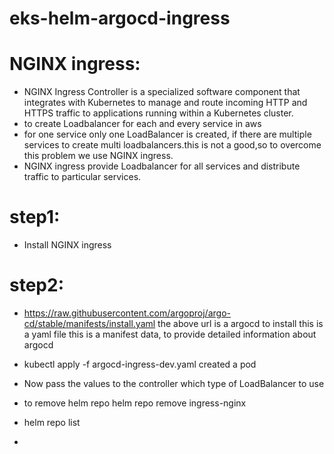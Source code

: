 # eks-helm-argocd-ingress
NGINX ingress:
==============
* NGINX Ingress Controller is a specialized software component that integrates with Kubernetes to manage and route incoming HTTP and HTTPS traffic to applications running within a Kubernetes cluster.
* to create Loadbalancer for each and every service in aws 
* for one service only one LoadBalancer is created, if there are multiple services to create multi loadbalancers.this is not a good,so to overcome this problem we use NGINX ingress.
* NGINX ingress provide Loadbalancer for all services and distribute traffic to particular services.

step1:
======
* Install NGINX ingress

step2:
======

* https://raw.githubusercontent.com/argoproj/argo-cd/stable/manifests/install.yaml
the above url is a argocd to install 
this is a yaml file 
this is a manifest data, to provide detailed information about argocd

* kubectl apply -f argocd-ingress-dev.yaml
created a pod
* Now pass the values to the controller which type of LoadBalancer to use

* to remove helm repo
helm repo remove ingress-nginx
* helm repo list
* 

